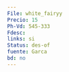 ```yaml
---
File: white_fairyy
Precio: 15
Ph-Vd: 545-333
Fdesc: 
links: si
Status: des-of
fuente: Garca
bd: no
---
```

